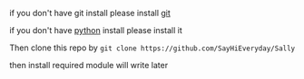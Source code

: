 if you don't have git install please install [git](https://git-scm.com/downloads)

if you don't have [python](https://www.python.org/) install please install it 

Then clone this repo by 
```git clone https://github.com/SayHiEveryday/Sally```

then install required module will write later